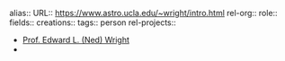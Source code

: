 alias::
URL:: https://www.astro.ucla.edu/~wright/intro.html
rel-org::
role::
fields::
creations:: 
tags:: person
rel-projects::


- [Prof. Edward L. (Ned) Wright](https://www.astro.ucla.edu/~wright/intro.html)
-